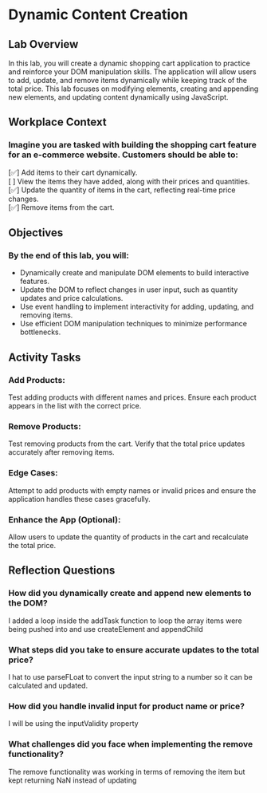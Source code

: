 # Dynamic Content Creation

## Lab Overview

In this lab, you will create a dynamic shopping cart application to practice and reinforce your DOM manipulation skills. The application will allow users to add, update, and remove items dynamically while keeping track of the total price. This lab focuses on modifying elements, creating and appending new elements, and updating content dynamically using JavaScript.

## Workplace Context

### Imagine you are tasked with building the shopping cart feature for an e-commerce website. Customers should be able to:

[✅] Add items to their cart dynamically.<br>
[ ] View the items they have added, along with their prices and quantities.<br>
[✅] Update the quantity of items in the cart, reflecting real-time price changes.<br>
[✅] Remove items from the cart.<br>

## Objectives

### By the end of this lab, you will:

- Dynamically create and manipulate DOM elements to build interactive features.<br>
- Update the DOM to reflect changes in user input, such as quantity updates and price calculations.<br>
- Use event handling to implement interactivity for adding, updating, and removing items.<br>
- Use efficient DOM manipulation techniques to minimize performance bottlenecks.<br>

## Activity Tasks

### Add Products:

Test adding products with different names and prices.
Ensure each product appears in the list with the correct price.

### Remove Products:

Test removing products from the cart.
Verify that the total price updates accurately after removing items.

### Edge Cases:

Attempt to add products with empty names or invalid prices and ensure the application handles these cases gracefully.

### Enhance the App (Optional):

Allow users to update the quantity of products in the cart and recalculate the total price.

## Reflection Questions

### How did you dynamically create and append new elements to the DOM?

I added a loop inside the addTask function to loop the array items were being pushed into and use createElement and appendChild

### What steps did you take to ensure accurate updates to the total price?

I hat to use parseFLoat to convert the input string to a number so it can be calculated and updated.

### How did you handle invalid input for product name or price?

I will be using the inputValidity property

### What challenges did you face when implementing the remove functionality?

The remove functionality was working in terms of removing the item but kept returning NaN instead of updating
